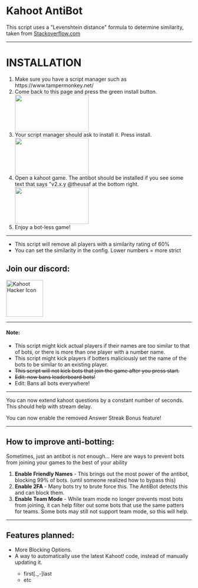 <h1>Kahoot AntiBot</h1>
<p>This script uses a "Levenshtein distance" formula to determine similarity, taken from <a href="https://stackoverflow.com/questions/10473745/compare-strings-javascript-return-of-likely">Stackoverflow.com</a></p>
<hr>
<b><h1>INSTALLATION</h1></b>
<ol>
<li>Make sure you have a script manager such as https://www.tampermonkey.net/</li>
<li>Come back to this page and press the green install button.</li>
<img src="https://cdn.discordapp.com/attachments/552323024083484700/665721774993834024/Screen_Shot_2020-01-11_at_4.59.39_PM.png" height="100" width="200">
<li>Your script manager should ask to install it. Press install.</li>
<img src="https://cdn.discordapp.com/attachments/552323024083484700/665721772481708032/Screen_Shot_2020-01-11_at_5.00.07_PM.png" height="100" width="200">
<li>Open a kahoot game. The antibot should be installed if you see some text that says "v2.x.y @theusaf at the bottom right.</li><img src="https://cdn.discordapp.com/attachments/552323024083484700/665600000318898214/Screen_Shot_2020-01-11_at_8.55.56_AM.png" height="100" width="200">
<li>Enjoy a bot-less game!</li>
</ol>
<hr>
<ul>
<li>This script will remove all players with a similarity rating of 60%</li>
<li>You can set the similarity in the config. Lower numbers = more strict</li>
</ul>
<h2>Join our discord:</h2>
<a href="https://discord.gg/pPdvXU6"><img src="https://cdn.discordapp.com/icons/641133408205930506/31c023710d468520708d6defb32a89bc.png?size=128" alt="Kahoot Hacker Icon" height="100" width="100"></a>
<hr>
<h4>Note:</h4>
<ul>
<li>This script might kick actual players if their names are too similar to that of bots, or there is more than one player with a number name.</li>
<li>This script might kick players if botters maliciously set the name of the bots to be similar to an existing player.</li>
<li><del>This script will not kick bots that join the game after you press start.</del></li>
<li><del>Edit: now bans leaderboard bots!</del></li>
<li>Edit: Bans all bots everywhere!</li>
</ul>
<hr>
<p>You can now extend kahoot questions by a constant number of seconds. This should help with stream delay.</p>
<p>You can now enable the removed Answer Streak Bonus feature!</p>
<hr>
<h2>How to improve anti-botting:</h2>
<p>Sometimes, just an antibot is not enough... Here are ways to prevent bots from joining your games to the best of your ability</p>
<ol>
<li><b>Enable Friendly Names</b> - This brings out the most power of the antibot, blocking 99% of bots. (until someone realized how to bypass this)</li>
<li><b>Enable 2FA</b> - Many bots try to brute force this. The AntiBot detects this and can block them.</li>
<li><b>Enable Team Mode</b> - While team mode no longer prevents most bots from joining, it can help filter out some bots that use the same patters for teams. Some bots may still not support team mode, so this will help.</li>
</ol>
<hr>
<h2>Features planned:</h2>
<ul>
<li>More Blocking Options.</li>
<li>A way to automatically use the latest Kahoot! code, instead of manually updating it.</li>
<ul>
<li>first[._-]last</li>
<li>etc</li>
</ul>
</ul>
